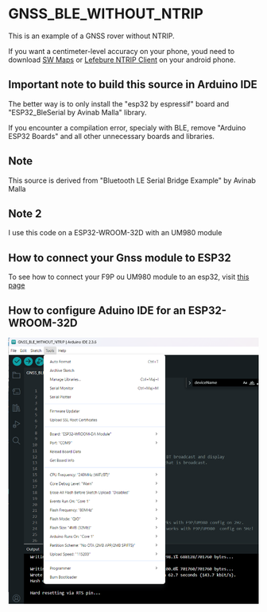 # GNSS_BLE_WITHOUT_NTRIP

This is an example of a GNSS rover without NTRIP.

If you want a centimeter-level accuracy on your phone, youd need to download [SW Maps](https://play.google.com/store/apps/details?id=np.com.softwel.swmaps&hl=fr) or [Lefebure NTRIP Client](https://play.google.com/store/apps/details?id=com.lefebure.ntripclient&hl=fr) on your android phone.

## Important note to build this source in Arduino IDE
The better way is to only install the "esp32 by espressif" board and "ESP32_BleSerial by Avinab Malla" library.

If you encounter a compilation error, specialy with BLE, remove "Arduino ESP32 Boards" and all other unnecessary boards and libraries.

## Note

This source is derived from "Bluetooth LE Serial Bridge Example" by Avinab Malla

## Note 2

I use this code on a ESP32-WROOM-32D with an UM980 module

## How to connect your Gnss module to ESP32

To see how to connect your F9P ou UM980 module to an esp32, visit [this page](https://github.com/jancelin/rover-gnss/blob/master/unit_tests/3b-GNSS_RTK/README.md)

## How to configure Aduino IDE for an ESP32-WROOM-32D

![image](/assets/images/ArduinoIde_config.png)
